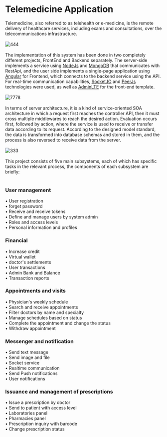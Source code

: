 # Telemedicine Application
Telemedicine, also referred to as telehealth or e-medicine, is the remote delivery of healthcare services, including exams and consultations, over the telecommunications infrastructure.
<br/><br/>
![444](https://user-images.githubusercontent.com/6237268/157300644-7cd0b64b-8ff4-4ad3-a880-dae7c5045bb5.jpg)
<br/><br/>
The implementation of this system has been done in two completely different projects, FrontEnd and Backend separately. The server-side implements a service using [NodeJs](https://github.com/nodejs/node) and [MongoDB](https://github.com/mongodb/mongo) that communicates with RestApi, and the user side implements a single-page application using [Angular](https://github.com/angular/angular) for Frontend, which connects to the backend service using the API.
For real-time communication capabilities, [Socket.IO](https://github.com/socketio/socket.io) and [PeerJs](https://github.com/peers/peerjs) technologies were used, as well as [AdminLTE](https://github.com/ColorlibHQ/AdminLTE) for the front-end template.
<br/><br/>
![7778](https://user-images.githubusercontent.com/6237268/157300810-ce84dfad-2aa6-44bf-ba8d-93812267e296.jpg)
<br/><br/>
In terms of server architecture, it is a kind of service-oriented SOA architecture in which a request first reaches the controller API, then it must cross multiple middlewares to reach the desired action. Evaluation occurs first, followed by action, where the service is used to receive or transfer data according to its request. According to the designed model standard, the data is transformed into database schemas and stored in them, and the process is also reversed to receive data from the server. <br/><br/>
![333](https://user-images.githubusercontent.com/6237268/157303066-f0b9efe5-ceb8-4930-a008-2831de7e0706.jpg)
<br/><br/>
This project consists of five main subsystems, each of which has specific tasks in the relevant process, the components of each subsystem are briefly:
<br/><br/>
### User management 
• User registration 
<br /> •	forget password 
<br /> • Receive and receive tokens 
<br /> • Define and manage users by system admin 
<br /> • Roles and access levels 
<br /> • Personal information and profiles

### Financial
•	Increase credit
<br /> • Virtual wallet
<br /> • doctor's settlements
<br /> • User transactions
<br /> • Admin Bank and Balance
<br /> • Transaction reports

### Appointments and visits
• Physician's weekly schedule
<br /> • Search and receive appointments
<br /> • Filter doctors by name and specialty
<br /> • Manage schedules based on status
<br /> • Complete the appointment and change the status
<br /> • Withdraw appointment

### Messenger and notification
• Send text message
<br /> • Send image and file
<br /> • Socket service
<br /> • Realtime communication
<br /> • Send Push notifications
<br /> • User notifications

### Issuance and management of prescriptions
• Issue a prescription by doctor
<br /> • Send to patient with access level
<br /> • Laboratories panel
<br /> • Pharmacies panel
<br /> • Prescription inquiry with barcode
<br /> • Change prescription status
